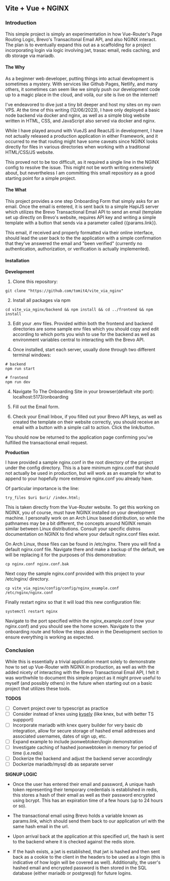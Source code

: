 ## Vite + Vue + NGINX

### Introduction

This simple project is simply an experimentation in how Vue-Router's Page
Routing Logic, Brevo's Transacitonal Email API, and also NGINX interact. The
plan is to eventually expand this out as a scaffolding for a project
incorporating login via logic involving jwt, trasac email, redis caching, and
db storage via mariadb.

#### The Why

As a beginner web developer, putting things into actual development is sometimes
a mystery. With services like Github Pages, Netlify, and many others, it
sometimes can seem like we simply push our development code up to a magic place
in the cloud, and voilà, our site is live on the internet!

I've endeavored to dive just a tiny bit deeper and host my sites on my own VPS.
At the time of this writing (12/06/2023), I have only deployed a basic node
backend via docker and nginx, as well as a simple blog website written in HTML,
CSS, and JavaScript also served via docker and nginx.

While I have played around with VueJS and ReactJS in development, I have not
actually released a production application in either Framework, and it occurred
to me that routing might have some caveats since NGINX looks directly for files
in various directories when working with a traditional HTML/CSS/JS website.

This proved not to be too difficult, as it required a single line in the NGINX
config to resolve the issue. This might not be worth writing extensively about,
but nevertheless I am committing this small repository as a good starting point
for a simple project.

#### The What

This project provides a one step Onboarding Form that simply asks for an email.
Once the email is entered, it is sent back to a simple HapiJS server which
utilizes the Brevo Transactional Email API to send an email (template set up
directly on Brevo's website, requires API key and writing a simple
template with a button that sends via a parameter called {{params.link}}.

This email, if received and properly formatted via their online interface,
should lead the user back to the the application with a simple confirmation that
they've answered the email and "been verified" (currently no authentication,
authorization, or verification is actually implemented).

#### Installation

**Development**

1. Clone this repository:

```
git clone "https://github.com/tomit4/vite_via_nginx"
```

2. Install all packages via npm

```
cd vite_via_nginx/backend && npm install && cd ../frontend && npm install
```

3. Edit your .env files. Provided within both the frontend and backend
   directories are some sample env files which you should copy and edit
   according to which ports you wish to use for the backend as well as
   environment variables central to interacting with the Brevo API.

4. Once installed, start each server, usually done through two different
   terminal windows:

```
# backend
npm run start
```

```
# frontend
npm run dev
```

4.  Navigate To The Onboarding Site in your browser(default vite port): localhost:5173/onboarding

5.  Fill out the Email form.

6.  Check your Email Inbox, if you filled out your Brevo API keys, as well as
    created the template on their website correctly, you should receive an email
    with a button with a simple call to action. Click the link/button.

You should now be returned to the application page confirming you've fulfilled
the transactional email request.

**Production**

I have provided a sample nginx.conf in the root directory of the project under
the config directory. This is a bare minimum nginx.conf that should not actually
be used in production, but will work as an example for what to append to your
hopefully more extensive nginx.conf you already have.

Of particular importance is the line:

```
try_files $uri $uri/ /index.html;
```

This is taken directly from the Vue-Router website. To get this working on
NGINX, you of course, must have NGINX installed on your development machine. I
personally work on an Arch Linux based distribution, so while the pathnames may be a
bit different, the concepts around NGINX remain similar between Linux
distributions. Consult your specific distros documentation on NGINX to find where
your default nginx.conf files exist.

On Arch Linux, those files can be found in /etc/nginx. There you will find a
default nginx.conf file. Navigate there and make a backup of the default, we
will be replacing it for the purposes of this demonstration:

```
cp nginx.conf nginx.conf.bak
```

Next copy the sample nginx.conf provided with this project to your /etc/nginx/
directory.

```
cp vite_via_nginx/config/config/nginx_example.conf /etc/nginx/nginx.conf
```

Finally restart nginx so that it will load this new configuration file:

```
systemctl restart nginx
```

Navigate to the port specified within the nginx_example.conf (now your
nginx.conf) and you should see the home screen. Navigate to the onboarding route
and follow the steps above in the Development section to ensure everything is
working as expected.

### Conclusion

While this is essentially a trivial application meant solely to demonstrate how
to set up Vue-Router with NGINX in production, as well as with the added nicety
of interacting with the Brevo Transactional Email API, I felt it was worthwhile
to document this simple project as it might prove useful to myself (and possibly
others) in the future when starting out on a basic project that utilizes
these tools.

**TODOS**

- [ ] Convert project over to typescript as practice
- [ ] Consider instead of knex using [kysely](https://kysely.dev/) (like knex,
      but with better TS suppport)
- [ ] Incorporate mariadb with knex query builder for very basic db integration,
      allow for secure storage of hashed email addresses and associated usernames,
      dates of sign up, etc.
- [ ] Expand example to include jsonwebtoken/login demonstration
- [ ] Investigate caching of hashed jsonwebtoken in memory for period of time (i.e.redis)
- [ ] Dockerize the backend and adjust the backend server accordingly
- [ ] Dockerize mariadb/mysql db as separate server

**SIGNUP LOGIC**

- Once the user has entered their email and password,
  A unique hash token representing their temporary credentials is established in
  redis, this stores a hash of their email as well as their password encrypted
  using bcrypt. This has an expiration time of a few hours (up to 24 hours or so).

- The transactional email using Brevo holds a variable known as params.link, which
  should send them back to our application url with the same hash email in the
  url.

- Upon arrival back at the application at this specified url, the hash is sent to
  the backend where it is checked against the redis store.

- If the hash exists, a jwt is established, that jwt is hashed and then sent back
  as a cookie to the client in the headers to be used as a login (this is
  indicative of how login will be covered as well). Additionally,
  the user's hashed email and encrypted password is then stored in the SQL
  database (either mariadb or postgresql) for future logins.

